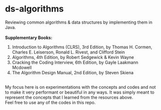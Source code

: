 # ds-algorithms
Reviewing common algorithms & data structures by implementing them in Java. <br><br>
<strong>Supplementary Books:</strong>
<br>
1) Introduction to Algorithms (CLRS), 3rd Edition, by Thomas H. Cormen, Charles E. Leiserson, Ronald L. Rivest, and Clifford Stein<br>
2) Algorithms, 4th Edition, by Robert Sedgewick & Kevin Wayne <br>
3) Cracking the Coding Interview, 6th Edition, by Gayle Laakmann Mcdowell <br>
4) The Algorithm Design Manual, 2nd Edition, by Steven Skiena
<br>
My focus here is on experimentations with the concepts and codes and not to make it very performant or beautiful in any ways. It was simply meant to represent the concepts that I learned from the resources above.
<br>
Feel free to use any of the codes in this repo.
